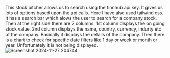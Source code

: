 This stock pitcher allows us to search using the finnhub api key. It gives us lots of options based upon the api calls. Here I have also used tailwind css. 
It has a search bar which alows the user to search for a company stock.
Then at the right side there are 2 columns.
1st column displays the on going stock value.
2nd column displays the name, country, currency, indurty etc of the company. Basically it displays the details of the company.
Then there is a chart to check for specific date filters like 1 day or week or month or year.
Unfortunately it is not being displayed.
![Screenshot 2024-11-27 204744](https://github.com/user-attachments/assets/ca8a2709-cd96-48b2-8f10-b7b254836b39)
